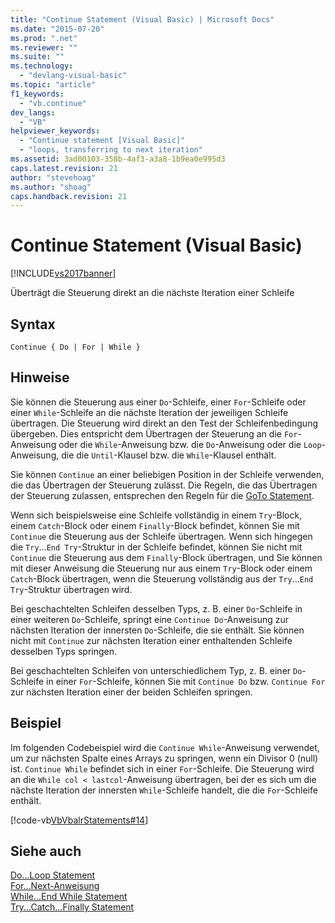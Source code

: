 ```yaml
---
title: "Continue Statement (Visual Basic) | Microsoft Docs"
ms.date: "2015-07-20"
ms.prod: ".net"
ms.reviewer: ""
ms.suite: ""
ms.technology: 
  - "devlang-visual-basic"
ms.topic: "article"
f1_keywords: 
  - "vb.continue"
dev_langs: 
  - "VB"
helpviewer_keywords: 
  - "Continue statement [Visual Basic]"
  - "loops, transferring to next iteration"
ms.assetid: 3ad00103-358b-4af3-a3a8-1b9ea0e995d3
caps.latest.revision: 21
author: "stevehoag"
ms.author: "shoag"
caps.handback.revision: 21
---
```

# Continue Statement (Visual Basic)
[!INCLUDE[vs2017banner](../../../visual-basic/includes/vs2017banner.md)]

Überträgt die Steuerung direkt an die nächste Iteration einer Schleife  
  
## Syntax  
  
```  
Continue { Do | For | While }  
```  
  
## Hinweise  
 Sie können die Steuerung aus einer `Do`\-Schleife, einer `For`\-Schleife oder einer `While`\-Schleife an die nächste Iteration der jeweiligen Schleife übertragen.  Die Steuerung wird direkt an den Test der Schleifenbedingung übergeben. Dies entspricht dem Übertragen der Steuerung an die `For`\-Anweisung oder die `While`\-Anweisung bzw. die `Do`\-Anweisung oder die `Loop`\-Anweisung, die die `Until`\-Klausel bzw. die `While`\-Klausel enthält.  
  
 Sie können `Continue` an einer beliebigen Position in der Schleife verwenden, die das Übertragen der Steuerung zulässt.  Die Regeln, die das Übertragen der Steuerung zulassen, entsprechen den Regeln für die [GoTo Statement](../../../visual-basic/language-reference/statements/goto-statement.md).  
  
 Wenn sich beispielsweise eine Schleife vollständig in einem `Try`\-Block, einem `Catch`\-Block oder einem `Finally`\-Block befindet, können Sie mit `Continue` die Steuerung aus der Schleife übertragen.  Wenn sich hingegen die `Try`...`End Try`\-Struktur in der Schleife befindet, können Sie nicht mit `Continue` die Steuerung aus dem `Finally`\-Block übertragen, und Sie können mit dieser Anweisung die Steuerung nur aus einem `Try`\-Block oder einem `Catch`\-Block übertragen, wenn die Steuerung vollständig aus der `Try`...`End Try`\-Struktur übertragen wird.  
  
 Bei geschachtelten Schleifen desselben Typs, z. B. einer `Do`\-Schleife in einer weiteren `Do`\-Schleife, springt eine `Continue Do`\-Anweisung zur nächsten Iteration der innersten `Do`\-Schleife, die sie enthält.  Sie können nicht mit `Continue` zur nächsten Iteration einer enthaltenden Schleife desselben Typs springen.  
  
 Bei geschachtelten Schleifen von unterschiedlichem Typ, z. B. einer `Do`\-Schleife in einer `For`\-Schleife, können Sie mit `Continue Do` bzw. `Continue For` zur nächsten Iteration einer der beiden Schleifen springen.  
  
## Beispiel  
 Im folgenden Codebeispiel wird die `Continue While`\-Anweisung verwendet, um zur nächsten Spalte eines Arrays zu springen, wenn ein Divisor 0 \(null\) ist.  `Continue While` befindet sich in einer `For`\-Schleife.  Die Steuerung wird an die `While col < lastcol`\-Anweisung übertragen, bei der es sich um die nächste Iteration der innersten `While`\-Schleife handelt, die die `For`\-Schleife enthält.  
  
 [!code-vb[VbVbalrStatements#14](../../../visual-basic/language-reference/error-messages/codesnippet/VisualBasic/continue-statement_1.vb)]  
  
## Siehe auch  
 [Do...Loop Statement](../../../visual-basic/language-reference/statements/do-loop-statement.md)   
 [For...Next\-Anweisung](../../../visual-basic/language-reference/statements/for-next-statement.md)   
 [While...End While Statement](../../../visual-basic/language-reference/statements/while-end-while-statement.md)   
 [Try...Catch...Finally Statement](../../../visual-basic/language-reference/statements/try-catch-finally-statement.md)